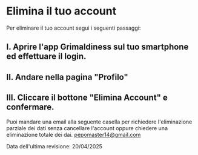 # Elimina il tuo account
Per eliminare il tuo account segui i seguenti passaggi:
## I. Aprire l'app Grimaldiness sul tuo smartphone ed effettuare il login.
## II. Andare nella pagina "Profilo"
## III. Cliccare il bottone "Elimina Account" e confermare.

Puoi mandare una email alla seguente casella per richiedere l'eliminazione parziale dei dati senza cancellare l'account oppure chiedere una eliminazione totale dei dai.
pepomaster14@gmail.com

Data dell'ultima revisione: 20/04/2025
